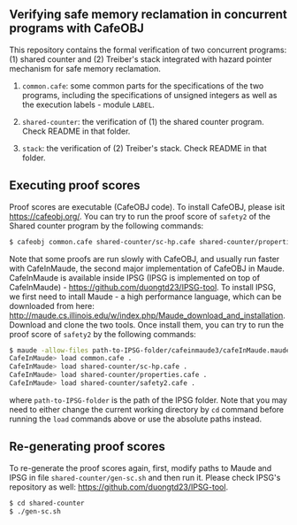 ## Verifying safe memory reclamation in concurrent programs with CafeOBJ

This repository contains the formal verification of two concurrent programs: (1) shared counter and (2) Treiber's stack integrated with hazard pointer mechanism for safe memory reclamation.

1. `common.cafe`: some common parts for the specifications of the two programs, including the specifications of unsigned integers as well as the execution labels - module `LABEL`. 

2. `shared-counter`: the verification of (1) the shared counter program. Check README in that folder.

3. `stack`: the verification of (2) Treiber's stack. Check README in that folder.

## Executing proof scores
Proof scores are executable (CafeOBJ code). To install CafeOBJ, please isit https://cafeobj.org/.
You can try to run the proof score of `safety2` of the Shared counter program by the following commands:
```bash
$ cafeobj common.cafe shared-counter/sc-hp.cafe shared-counter/properties.cafe shared-counter/safety2.cafe 
```

Note that some proofs are run slowly with CafeOBJ, and usually run faster with CafeInMaude, the second major implementation of CafeOBJ in Maude.
CafeInMaude is available inside IPSG (IPSG is implemented on top of CafeInMaude) - https://github.com/duongtd23/IPSG-tool.
To install IPSG, we first need to intall Maude - a high performance language, which can be downloaded from here: http://maude.cs.illinois.edu/w/index.php/Maude_download_and_installation. Download and clone the two tools.
Once install them, 
you can try to run the proof score of `safety2` by the following commands:


```bash
$ maude -allow-files path-to-IPSG-folder/cafeinmaude3/cafeInMaude.maude
CafeInMaude> load common.cafe .
CafeInMaude> load shared-counter/sc-hp.cafe .
CafeInMaude> load shared-counter/properties.cafe .
CafeInMaude> load shared-counter/safety2.cafe .
```

where `path-to-IPSG-folder` is the path of the IPSG folder.
Note that you may need to either change the current working directory by `cd` command before running the `load` commands above or use the absolute paths instead.

## Re-generating proof scores
To re-generate the proof scores again, first, modify paths to Maude and IPSG in file `shared-counter/gen-sc.sh` and then run it.
Please check IPSG's repository as well: https://github.com/duongtd23/IPSG-tool.

```bash
$ cd shared-counter
$ ./gen-sc.sh
```